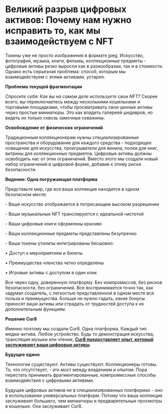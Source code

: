 # Великий разрыв цифровых активов: Почему нам нужно исправить то, как мы взаимодействуем с NFT

Токены уже не просто изображения в формате jpeg. Искусство, фотография, музыка, книги, фильмы, коллекционные предметы - цифровые активы резко выросли как в разнообразии, так и в стоимости. Однако есть серьезная проблема: способ, которым мы взаимодействуем с этими активами, устарел.

**Проблема текущей фрагментации**

_Спросите себя: Как вы на самом деле используете свои NFT?_ Скорее всего, вы переключаетесь между несколькими кошельками и торговыми площадками, чтобы просматривать свои ценные активы через простые миниатюры. Это как владеть галереей шедевров, но видеть их только сквозь замочные скважины.

**Освобождение от физических ограничений**

Традиционным коллекционерам нужны специализированные пространства и оборудование для каждого средства - подходящее освещение для искусства, проигрыватели для винила, полки для книг, витрины для коллекционных предметов. Цифровые активы должны освободить нас от этих ограничений. Вместо этого мы создали новый набор ограничений в цифровой форме, добавив к этому риски безопасности.

**Видение: Одна погружающая платформа**

Представьте мир, где вся ваша коллекция находится в одном безопасном месте:

\- Ваше искусство отображается в потрясающем высоком разрешении

\- Ваши музыкальные NFT транслируются с идеальной чистотой

\- Ваши цифровые книги оформлены красиво

\- Ваши коллекционные предметы представлены безупречно

\- Ваши токены утилиты интегрированы бесшовно:

• Доступ к мероприятиям и билеты

• Преимущества членства четко определены

• Игровые активы с доступом в один клик

Все через одну, доверенную платформу. Без компромиссов, без рисков безопасности, без ограничений. Все воспринимается точно так, как задумал создатель, с легкостью представленной в одном месте вся польза и преимущества. Больше не нужно гадать, какие бонусы приносят ваши активы или страдать от трудностей доступа к их дополнительным функциям.

**Решение Cur8**

Именно поэтому мы создали Cur8. Одна платформа. Каждый тип медиа-актива. Любое устройство. Будь то демонстрация искусства, трансляция музыки или чтение, [**Cur8 предоставляет опыт, который заслуживают ваши цифровые активы**](cur8-curating-the-future-of-digital-asset-discovery.md).

**Будущее едино**

Технологии существуют. Активы существуют. Коллекционеры готовы. То, что отсутствует, - это мост между владением и опытом. Пора перестать принимать фрагментированные, компромиссные способы взаимодействия с цифровыми активами.

Будущее цифровых активов не в специализированных платформах - оно в использовании универсальных платформ. Потому что ваша коллекция заслуживает большего, чем миниатюры и предварительные просмотры в кошельке. Она заслуживает Cur8.